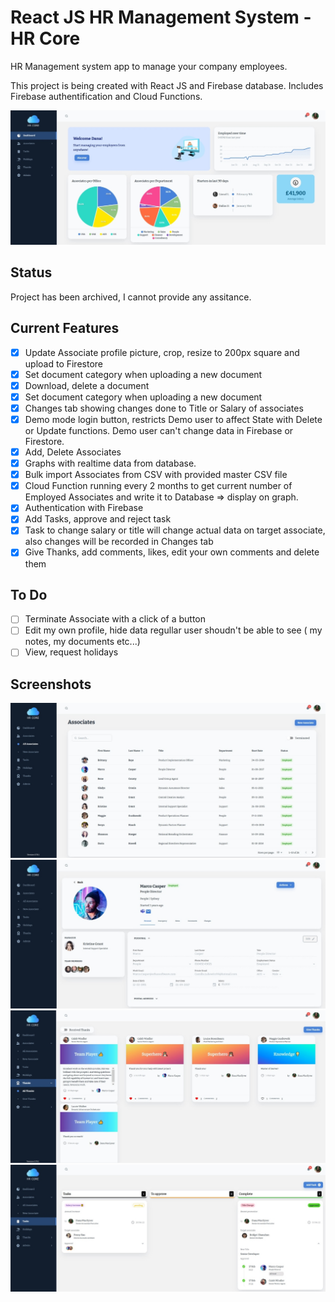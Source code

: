 # React JS HR Management System - HR Core

HR Management system app to manage your company employees.

This project is being created with React JS and Firebase database.
Includes Firebase authentification and Cloud Functions.

![alt text](<https://github.com/kkarwowski/Gifs/blob/master/Dashboard%20(Custom).jpg> "Dashbpard")

## Status

Project has been archived, I cannot provide any assitance.

## Current Features

- [x] Update Associate profile picture, crop, resize to 200px square and upload to Firestore
- [x] Set document category when uploading a new document
- [x] Download, delete a document
- [x] Set document category when uploading a new document
- [x] Changes tab showing changes done to Title or Salary of associates
- [x] Demo mode login button, restricts Demo user to affect State with Delete or Update functions. Demo user can't change data in Firebase or Firestore.
- [x] Add, Delete Associates
- [x] Graphs with realtime data from database.
- [x] Bulk import Associates from CSV with provided master CSV file
- [x] Cloud Function running every 2 months to get current number of Employed Associates and write it to Database => display on graph.
- [x] Authentication with Firebase
- [x] Add Tasks, approve and reject task
- [x] Task to change salary or title will change actual data on target associate, also changes will be recorded in Changes tab
- [x] Give Thanks, add comments, likes, edit your own comments and delete them

## To Do

- [ ] Terminate Associate with a click of a button
- [ ] Edit my own profile, hide data regullar user shoudn't be able to see ( my notes, my documents etc...)
- [ ] View, request holidays

## Screenshots

![alt text](<https://github.com/kkarwowski/Gifs/blob/master/Assocaites%20(Custom).jpg> "Associates")
![alt text](<https://github.com/kkarwowski/Gifs/blob/master/Associate%20profile%20(Custom).jpg> "Associate")
![alt text](<https://github.com/kkarwowski/Gifs/blob/master/Thanks%20(Custom).jpg> "Thanks")
![alt text](<https://github.com/kkarwowski/Gifs/blob/master/Task%20(Custom).jpg> "Tasks")
